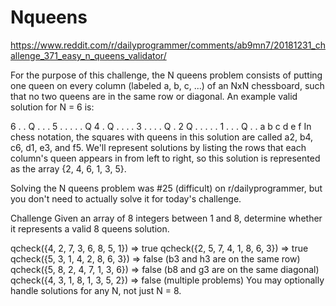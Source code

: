 # Nqueens
https://www.reddit.com/r/dailyprogrammer/comments/ab9mn7/20181231_challenge_371_easy_n_queens_validator/

For the purpose of this challenge, the N queens problem consists of putting one queen on every column (labeled a, b, c, ...) of an NxN chessboard, such that no two queens are in the same row or diagonal. An example valid solution for N = 6 is:

6  . . Q . . .
5  . . . . . Q
4  . Q . . . .
3  . . . . Q .
2  Q . . . . .
1  . . . Q . .
   a b c d e f
In chess notation, the squares with queens in this solution are called a2, b4, c6, d1, e3, and f5. We'll represent solutions by listing the rows that each column's queen appears in from left to right, so this solution is represented as the array {2, 4, 6, 1, 3, 5}.

Solving the N queens problem was #25 (difficult) on r/dailyprogrammer, but you don't need to actually solve it for today's challenge.

Challenge
Given an array of 8 integers between 1 and 8, determine whether it represents a valid 8 queens solution.

qcheck({4, 2, 7, 3, 6, 8, 5, 1}) => true
qcheck({2, 5, 7, 4, 1, 8, 6, 3}) => true
qcheck({5, 3, 1, 4, 2, 8, 6, 3}) => false   (b3 and h3 are on the same row)
qcheck({5, 8, 2, 4, 7, 1, 3, 6}) => false   (b8 and g3 are on the same diagonal)
qcheck({4, 3, 1, 8, 1, 3, 5, 2}) => false   (multiple problems)
You may optionally handle solutions for any N, not just N = 8.
